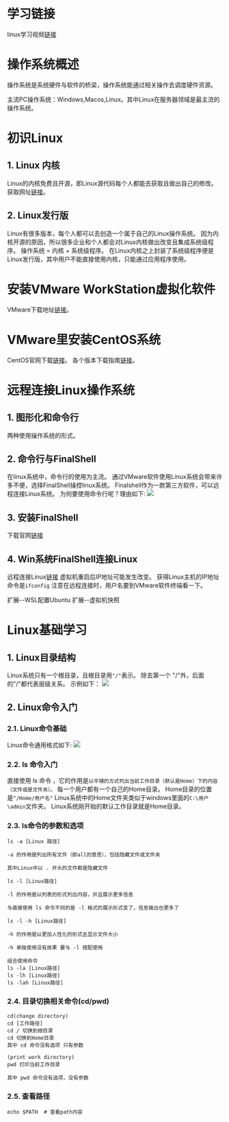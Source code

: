 # 学习链接
linux学习视频[链接](https://www.bilibili.com/video/BV1n84y1i7td?p=4&vd_source=7664b55184fd63da03a03ef6c9be4310)
# 操作系统概述
操作系统是系统硬件与软件的桥梁，操作系统能通过相关操作去调度硬件资源。

主流PC操作系统：Windows,Macos,Linux。其中Linux在服务器领域是最主流的操作系统。
# 初识Linux
## 1. Linux 内核
Linux的内核免费且开源，即Linux源代码每个人都能去获取且做出自己的修改。
获取网址[链接](https://www.kernel.org/)。
## 2. Linux发行版
Linux有很多版本，每个人都可以去创造一个属于自己的Linux操作系统。
因为内核开源的原因，所以很多企业和个人都会对Linux内核做出改变且集成系统级程序。
操作系统 = 内核 + 系统级程序。
在Linux内核之上封装了系统级程序便是Linux发行版，其中用户不能直接使用内核，只能通过应用程序使用。
# 安装VMware WorkStation虚拟化软件
VMware下载地址[链接](https://www.vmware.com/cn/products/workstation-pro.html)。
# VMware里安装CentOS系统
CentOS官网下载[链接](https://vault.centos.org/)。
各个版本下载指南[链接](https://blog.51cto.com/u_15294985/2996187)。
# 远程连接Linux操作系统
## 1. 图形化和命令行
两种使用操作系统的形式。
## 2. 命令行与FinalShell
在linux系统中，命令行的使用为主流。
通过VMware软件使用Linux系统会带来许多不便，选择FinalShell操控linux系统。
Finalshell作为一款第三方软件，可以远程连接Linux系统。
为何要使用命令行呢？理由如下:
![](Pasted%20image%2020231112105657.png)
## 3. 安装FinalShell
下载官网[链接](https://www.hostbuf.com/)
## 4. Win系统FinalShell连接Linux
远程连接Linux[链接](https://blog.csdn.net/SleepingGoat/article/details/122007491?spm=1001.2101.3001.6650.1&utm_medium=distribute.pc_relevant.none-task-blog-2%7Edefault%7EBlogCommendFromBaidu%7ERate-1-122007491-blog-109636194.235%5Ev38%5Epc_relevant_sort_base1&depth_1-utm_source=distribute.pc_relevant.none-task-blog-2%7Edefault%7EBlogCommendFromBaidu%7ERate-1-122007491-blog-109636194.235%5Ev38%5Epc_relevant_sort_base1&utm_relevant_index=2)
虚拟机重启后IP地址可能发生改变。
获得Linux主机的IP地址命令是``ifconfig``
注意在远程连接时，用户名要到VMware软件终端看一下。

扩展--WSL配置Ubuntu
扩展--虚拟机快照
# Linux基础学习
## 1. Linux目录结构
Linux系统只有一个根目录，且根目录用``"/"``表示。
除去第一个 "/"外，后面的"/"都代表层级关系。
示例如下：
![](Pasted%20image%2020231112113407.png)
## 2. Linux命令入门
### 2.1. Linux命令基础
Linux命令通用格式如下:
![](Pasted%20image%2020231112114305.png)
### 2.2. ls 命令入门
直接使用 ls 命令 ，它的作用是``以平铺的方式列出当前工作目录（默认是Home）下的内容（文件或是文件夹）。``
每一个用户都有一个自己的Home目录。
Home目录的位置是``"/Home/用户名"``
Linux系统中的Home文件夹类似于windows里面的``C:\用户\admin``文件夹。
Linux系统刚开始的默认工作目录就是Home目录。
### 2.3. ls命令的参数和选项
```Linux
ls -a [Linux 路径]

-a 的作用是列出所有文件（即all的意思），包括隐藏文件或文件夹

其中Linux中以 . 开头的文件都是隐藏文件
```

```Linux
ls -l [Linux路径]

-l 的作用是以列表的形式列出内容，并且展示更多信息

与直接使用 ls 命令不同的是 -l 格式的展示形式变了，信息输出也更多了
```

```Linux
ls -l -h [Linux路径]

-h 的作用是以更加人性化的形式去显示文件大小

-h 单独使用没有效果 要与 -l 搭配使用
```

```Linux
组合使用命令
ls -la [Linux路径]
ls -lh [Linux路径]
ls -lah [Linux路径]
```
### 2.4. 目录切换相关命令(cd/pwd)
```Linux
cd(change directory)
cd [工作路径]
cd / 切换到根目录
cd 切换到Home目录
其中 cd 命令没有选项 只有参数
```

```Linux
(print work directory)
pwd 打印当前工作目录

其中 pwd 命令没有选项，没有参数
```
### 2.5. 查看路径
```linux
echo $PATH  # 查看path内容
```
